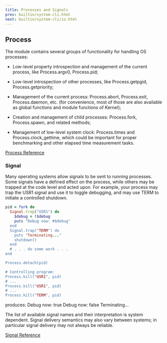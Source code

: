 ```yaml
---
title: Processes and Signals
prev: builtin/system-cli.html
next: builtin/system-cli/io.html
---
```


## Process[](#process)

The module contains several groups of functionality for handling OS
processes:

* Low-level property introspection and management of the current
  process, like Process.argv0, Process.pid;

* Low-level introspection of other processes, like Process.getpgid,
  Process.getpriority;

* Management of the current process: Process.abort, Process.exit,
  Process.daemon, etc. (for convenience, most of those are also
  available as global functions and module functions of Kernel);

* Creation and management of child processes: Process.fork,
  Process.spawn, and related methods;

* Management of low-level system clock: Process.times and
  Process.clock\_gettime, which could be important for proper
  benchmarking and other elapsed time measurement tasks.

<a href='https://ruby-doc.org/core-2.7.0/Process.html' class='ruby-doc
remote' target='_blank'>Process Reference</a>



### Signal[](#signal)

Many operating systems allow signals to be sent to running processes.
Some signals have a defined effect on the process, while others may be
trapped at the code level and acted upon. For example, your process may
trap the USR1 signal and use it to toggle debugging, and may use TERM to
initiate a controlled shutdown.


```ruby
pid = fork do
  Signal.trap("USR1") do
    $debug = !$debug
    puts "Debug now: #$debug"
  end
  Signal.trap("TERM") do
    puts "Terminating..."
    shutdown()
  end
  # . . . do some work . . .
end

Process.detach(pid)

# Controlling program:
Process.kill("USR1", pid)
# ...
Process.kill("USR1", pid)
# ...
Process.kill("TERM", pid)
```

produces: Debug now: true Debug now: false Terminating...

The list of available signal names and their interpretation is system
dependent. Signal delivery semantics may also vary between systems; in
particular signal delivery may not always be reliable.

<a href='https://ruby-doc.org/core-2.7.0/Signal.html' class='ruby-doc
remote' target='_blank'>Signal Reference</a>

